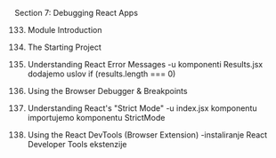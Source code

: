 Section 7: Debugging React Apps

133. Module Introduction

134. The Starting Project

135. Understanding React Error Messages
-u komponenti Results.jsx dodajemo uslov if (results.length === 0)

136. Using the Browser Debugger & Breakpoints

137. Understanding React's "Strict Mode"
-u index.jsx komponentu importujemo komponentu StrictMode

138. Using the React DevTools (Browser Extension)
-instaliranje React Developer Tools ekstenzije
